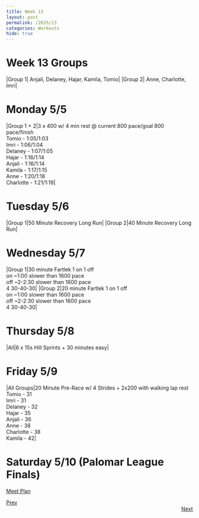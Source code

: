 ```yaml
---
title: Week 13
layout: post
permalink: /2025/13
categories: Workouts
hide: true
---
```



# Week 13 Groups

|Group 1| Anjali, Delaney, Hajar, Kamila, Tomio|
|Group 2| Anne, Charlotte, Imri|

# Monday 5/5

|Group 1 + 2|3 x 400 w/ 4 min rest @ current 800 pace/goal 800 pace/finish <br> Tomio - 1:05/1:03 <br> Imri - 1:06/1:04 <br> Delaney - 1:07/1:05 <br> Hajar - 1:16/1:14 <br> Anjali - 1:16/1:14 <br> Kamila - 1:17/1:15 <br> Anne - 1:20/1:18 <br> Charlotte - 1:21/1:19|

# Tuesday 5/6

|Group 1|50 Minute Recovery Long Run|
|Group 2|40 Minute Recovery Long Run| 

# Wednesday 5/7 

|Group 1|30 minute Fartlek 1 on 1 off <br> on ~1:00 slower than 1600 pace <br> off ~2-2:30 slower than 1600 pace <br> 4 30-40-30|
|Group 2|20 minute Fartlek 1 on 1 off <br> on ~1:00 slower than 1600 pace <br> off ~2-2:30 slower than 1600 pace <br> 4 30-40-30|

# Thursday 5/8

|All|6 x 15s Hill Sprints + 30 minutes easy|

# Friday 5/9

|All Groups|20 Minute Pre-Race w/ 4 Strides + 2x200 with walking lap rest <br> Tomio - 31 <br> Imri - 31 <br> Delaney - 32 <br> Hajar - 35 <br> Anjali - 36 <br> Anne - 38 <br> Charlotte - 38 <br> Kamila - 42|

# Saturday 5/10 (Palomar League Finals)

[Meet Plan]({{site.baseurl}}/2025/PLF)

<div style="text-align: left"> <a href="{{site.baseurl}}/2025/12">Prev</a></div> 
<div style="text-align: right"> <a href="{{site.baseurl}}/2025/14">Next</a></div>